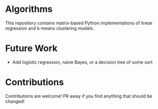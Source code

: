 # Algorithms

This repository contains matrix-based Python implementations of linear
regression and k-means clustering models. 

# Future Work

* Add logistic regression, naive Bayes, or a decision tree of some sort

# Contributions

Contributions are welcome! PR away if you find anything that should be changed!

